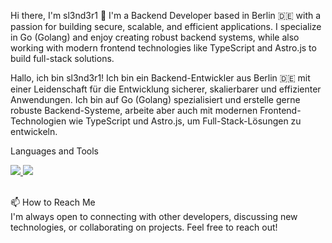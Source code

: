Hi there, I'm sl3nd3r1 👋
I'm a Backend Developer based in Berlin 🇩🇪 with a passion for building secure, scalable, and efficient applications. I specialize in Go (Golang) and enjoy creating robust backend systems, while also working with modern frontend technologies like TypeScript and Astro.js to build full-stack solutions.

Hallo, ich bin sl3nd3r1! Ich bin ein Backend-Entwickler aus Berlin 🇩🇪 mit einer Leidenschaft für die Entwicklung sicherer, skalierbarer und effizienter Anwendungen. Ich bin auf Go (Golang) spezialisiert und erstelle gerne robuste Backend-Systeme, arbeite aber auch mit modernen Frontend-Technologien wie TypeScript und Astro.js, um Full-Stack-Lösungen zu entwickeln.

Languages and Tools
<p align="left">
  <a href="https://skillicons.dev">
    <img src="https://img.shields.io/badge/Go-00ADD8?style=for-the-badge&logo=go&logoColor=white" />
  </a>
  <a href="https://skillicons.dev">
    <img src="https://img.shields.io/badge/TypeScript-3178C6?style=for-the-badge&logo=typescript&logoColor=white" />
  </a>
</p>
</br>
📫 How to Reach Me
</br>
I'm always open to connecting with other developers, discussing new technologies, or collaborating on projects. Feel free to reach out!
